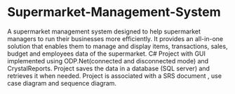 # Supermarket-Management-System
A supermarket management system designed to help supermarket managers to run their businesses more efficiently. It provides an all-in-one solution that enables them to manage and display items, transactions, sales, budget and employees data of the supermarket.
C# Project with GUI implemented using ODP.Net(connected and disconnected mode) and CrystalReports.
Project saves the data in a database (SQL server) and retrieves it when needed.
Project is associated with a SRS document , use case diagram and sequence diagram.
